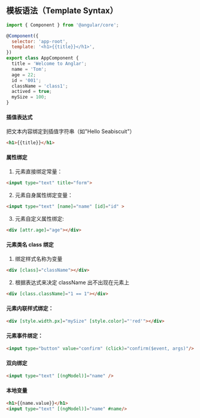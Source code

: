 ## 模板语法（Template Syntax）
```javascript
import { Component } from '@angular/core';

@Component({
  selector: 'app-root',
  template: '<h1>{{title}}</h1>',
})
export class AppComponent {
  title = 'Welcome to Anglar';
  name = 'Tom';
  age = 22;
  id = '001';
  className = 'class1';
  actived = true;
  mySize = 100;
}
```

#### 插值表达式
把文本内容绑定到插值字符串（如"Hello Seabiscuit"）
```html
<h1>{{title}}</h1>
```
#### 属性绑定
1. 元素直接绑定常量：
```html
<input type="text" title="form">
```
2. 元素自身属性绑定变量：
```html
<input type="text" [name]="name" [id]="id" >
```
3. 元素自定义属性绑定:
```html
<div [attr.age]="age"></div>
```

#### 元素类名 class 绑定
1. 绑定样式名称为变量
```html
<div [class]="className"></div>  
```
2. 根据表达式来决定 className 出不出现在元素上
```html
<div [class.className]="1 == 1"></div>    
```

#### 元素内联样式绑定：
```html
<div [style.width.px]="mySize" [style.color]="'red'"></div>
```

#### 元素事件绑定：
```html
<input type="button" value="confirm" (click)="confirm($event, args)"/>
```

#### 双向绑定
```html
<input type="text" [(ngModel)]="name" />
```

#### 本地变量
```html
<h1>{{name.value}}</h1>
<input type="text" [(ngModel)]="name" #name/>
```